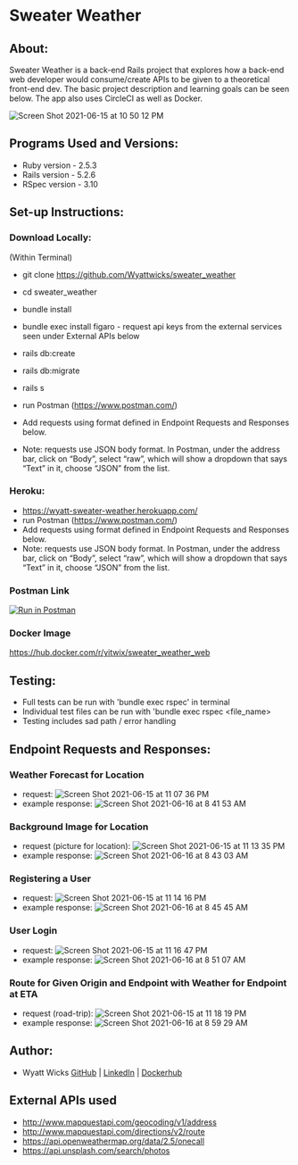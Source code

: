 # Sweater Weather

## About: 
Sweater Weather is a back-end Rails project that explores how a back-end web developer would consume/create APIs to be given to a theoretical front-end dev. The basic project description and learning goals can be seen below. The app also uses CircleCI as well as Docker.

![Screen Shot 2021-06-15 at 10 50 12 PM](https://user-images.githubusercontent.com/74991865/122160240-d2799b80-ce2c-11eb-8ca3-a7004e47b9e1.png)

## Programs Used and Versions: 
  - Ruby version - 2.5.3
  - Rails version - 5.2.6
  - RSpec version - 3.10

## Set-up Instructions:
### Download Locally: 
  (Within Terminal)
   - git clone https://github.com/Wyattwicks/sweater_weather
   - cd sweater_weather
   - bundle install
   - bundle exec install figaro
    - request api keys from the external services seen under External APIs below
    
   - rails db:create
   - rails db:migrate
   - rails s 
   - run Postman (https://www.postman.com/)
 - Add requests using format defined in Endpoint Requests and Responses below.
 - Note: requests use JSON body format. In Postman, under the address bar, click on “Body”, select “raw”, which will show a dropdown that says “Text” in it, choose “JSON” from the list.
 
### Heroku:
 - https://wyatt-sweater-weather.herokuapp.com/
 - run Postman (https://www.postman.com/)
 - Add requests using format defined in Endpoint Requests and Responses below.
 - Note: requests use JSON body format. In Postman, under the address bar, click on “Body”, select “raw”, which will show a dropdown that says “Text” in it, choose “JSON” from the list.

 ### Postman Link
 [![Run in Postman](https://run.pstmn.io/button.svg)](https://app.getpostman.com/run-collection/15721777-61b82803-8a03-45ec-b998-5f735bcb3f57?action=collection%2Ffork&collection-url=entityId%3D15721777-61b82803-8a03-45ec-b998-5f735bcb3f57%26entityType%3Dcollection%26workspaceId%3D3d084559-ed5b-43a5-981c-35220453a7d7)
 
 ### Docker Image
 https://hub.docker.com/r/yitwix/sweater_weather_web
  
 ## Testing:
  - Full tests can be run with 'bundle exec rspec' in terminal
  - Individual test files can be run with 'bundle exec rspec <file_name>
  - Testing includes sad path / error handling
  
## Endpoint Requests and Responses: 
### Weather Forecast for Location
  - request: ![Screen Shot 2021-06-15 at 11 07 36 PM](https://user-images.githubusercontent.com/74991865/122161199-87608800-ce2e-11eb-8980-be84fb75a04c.png)
  - example response: ![Screen Shot 2021-06-16 at 8 41 53 AM](https://user-images.githubusercontent.com/74991865/122240096-ba326c80-ce7e-11eb-8be3-89021869d99c.png)
### Background Image for Location
  - request (picture for location): ![Screen Shot 2021-06-15 at 11 13 35 PM](https://user-images.githubusercontent.com/74991865/122161670-56348780-ce2f-11eb-9086-d5e67e3fe2c0.png)
  - example response: ![Screen Shot 2021-06-16 at 8 43 03 AM](https://user-images.githubusercontent.com/74991865/122240290-e3eb9380-ce7e-11eb-944f-0bcd56877642.png)
### Registering a User
  - request: ![Screen Shot 2021-06-15 at 11 14 16 PM](https://user-images.githubusercontent.com/74991865/122161751-7d8b5480-ce2f-11eb-95a6-df98dbc517d8.png)
  - example response: ![Screen Shot 2021-06-16 at 8 45 45 AM](https://user-images.githubusercontent.com/74991865/122240843-4f356580-ce7f-11eb-8296-d1c028466841.png)
### User Login
  - request: ![Screen Shot 2021-06-15 at 11 16 47 PM](https://user-images.githubusercontent.com/74991865/122161896-cf33df00-ce2f-11eb-99f0-922ef9584661.png)
  - example response: ![Screen Shot 2021-06-16 at 8 51 07 AM](https://user-images.githubusercontent.com/74991865/122241746-07630e00-ce80-11eb-9e9a-d57b14bed8cd.png)
### Route for Given Origin and Endpoint with Weather for Endpoint at ETA
  - request (road-trip): ![Screen Shot 2021-06-15 at 11 18 19 PM](https://user-images.githubusercontent.com/74991865/122161993-00141400-ce30-11eb-9241-30ad051c6d1c.png)
  - example response: ![Screen Shot 2021-06-16 at 8 59 29 AM](https://user-images.githubusercontent.com/74991865/122243253-35951d80-ce81-11eb-9441-18767386aabc.png)

## Author:
* Wyatt Wicks [GitHub](https://github.com/Wyattwicks) | [LinkedIn](https://www.linkedin.com/in/wyattwicks/) | [Dockerhub](https://hub.docker.com/u/yitwix)


## External APIs used
  - http://www.mapquestapi.com/geocoding/v1/address
  - http://www.mapquestapi.com/directions/v2/route
  - https://api.openweathermap.org/data/2.5/onecall
  - https://api.unsplash.com/search/photos
